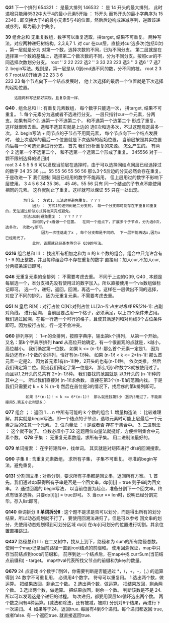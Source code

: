 **Q31** 下一个排列 
        654321 ： 是最大排列
        146532 ： 是 14  开头的最大排列， 此时递增只能用6532中大于4的最小元素5开始 ： 15开头
        而15开头的最小字典序为 15 2346 . 即交换大于4的最小元素5与4的位置，然后后边构成递减序列，逆置该递减序列，即为最小字典序。


**39**  组合总和  无重复数组，数字可以重复选取，拼target,  结果不可重复。
        两种写法，对应两种递归树结构。2,3,6,7
        1. 对 cur 在cur层，直接对cur选多次(包括0次) ，第一层就是分为 对第一个数，选择次数的不同，归为不同分支。 
                第二层就是在选择第一个数的基础上，选择第二个数次数的不同，分为不同分支。按照cur的不同选择次数划分分支。
                     root
       ''          2         22    222    选2
      '' 3  33     23       223            选3
     ''  3                                  选6
    ''7                                      选7
        2. begin写法。规则是，第一层是从 0到end选不同的数，分不同的枝。 
                    root
                 2   3   6   7   root从0开始选
              22  23   3   6     
             223  23
        每个节点向下一个结点发展时， 他上次选择的最后一个位置就是下次选择的起始位置。

        这题两种写法都好实现，且复杂度一样、

**Q40**  . 组合总和 II  :   有重复元素数组， 每个数字只能选一次， 拼target, 结果不可重复。
            1. 每个元素分为选或者不选进行分支。 一层只指针cur一个元素，分两支。如果有两个2. 选第一个不选第二个， 和不选第一个选第二个
                    形成了重复。 这样就很难去重。选和不选其实就是上边的 选0次和选多次，不过这题规定最多一次。
            2. begin写法 + 同节点的子节点不用同元素， 每个节点向下一个结点发展时， 他上次选择的最后一个位置就是下次选择的起始位置。
                    当前层按照其实位置向后每一个可选元素进行分支。
            首先 我们分析重复的来源。 怎么产生的。 有两个 2  选第一个不选第二个， 和不选第一个选第二个形成了重复。
            345556
            对于一颗不限制选择的递归树   
                         root
                3    4    5         5      5       6  可以发现当前层在选择时，由于可以选择同结点同层已经选择过的数字
        34  35 36 。。。55 55 56  55 56    56          那么3个5后边的分支必然会存在重复。 
        于是改进一下   我们限制 同层已经用的数字不能再用。 但上层用过的数字不影响下层使用。
                    3       4     5      6
                34 35 36， 45 46，55 56                  只有 同一个结点的子节点不能使用相同的元素。
                这样就防止了重复。这样就可以保证  55 只在一处出现。
            
            为什么 ： 方式1，无法这样避免重复。？？？
                因为 ： 方式1的递归树是二分支的， 每一个分支都可能存在不重复和重复的，无法通过相似方式剪枝来完成避免。
            方法1如何避免重复 ： ？？？？？
                将相同y个x看做一个位置。  在同一个结点下，扩展多个子节点，分为选0次，选多次， 次数<y即可。
                    因为一次性选走了x , 每个分支都是不同的， 下一层不能再选x,因为x已经用光了。
                此时，该题就已经基本等价于 Q39的写法。


**Q216**     组合总和 III ： 找出所有相加之和为 n 的 k 个数的组合。组合中只允许含有 1 - 9 的正整数，并且每种组合中不存在重复的数字
                直接用：加入cur,不加入cur,分两枝条递归即可。
                

        
**Q46**       无重复元素的全排列  ： 不需要考虑去重。
                        不同于上边的Q39, Q40 , 本题是每层选一个，本分支祖先没有使用过的数字加入。所以直接使用一个vis数组做标记即可。
                                选一个，递归，返回，回溯，再选一个。这样在一层做出不同的选择，对应了不同的排列。
                        因为无重复元素，不需要考虑去重。
                
        
              
**Q51**        N 皇后 
                R[N] : 对行占位  C[N]:对列占位   LL[2*n-1]:占主对角线   RR[2*N-1]: 占副对角线。
                进行回溯， 当前层要占用一个格子，必须满足，以上四个条件未占用。
                我们通过回溯，在每一行选一个可行的格子，且使其满足列和对角线3个占位条件即可。因为按行占位，行一定不会冲突。

**Q60**      排列序列 ：  1~n的全排列，按照字典序，输出第k个排列， 从第一个开始。
             又名：第k个字典序排列
  **hard**   从高位开始确定，有一个很直观的点就是，k越小，高位越小。
             我们确定第一位数。
             如果 k <= (n-1)!  :那么首个元素一定是1， 因为后边还有n-1个数的全排列，恰好有(n-1)!种。
             如果  (n-1)! < k <= 2*(n-1)!  那么首元素一定是2， 因为首元素1有(n-1)!种，2开头的也有(n-1)!种。
             依次类推。
             然后我们确定第二位。假设我们确定了第一位是3， 那么1到n种数字3就被使用过了。 而且以1,2开头的总共有 2*(n-1)!种。
             我们要找的范围就是 以3开头的 (n-1)!种的其中之一。 所以我们直接对 (n-1)!求余数， 直接在第3个(n-1)!的范围内找。
             于是我们只需要对 k = k % (n-1) 然后在首位是3的情况下，找后序的第k排列即可。

             如果 5*(n-1)! < k <= 6*(n-1)!  那么就是找第5小（因为3用过了，不能直接用5.第五小此时是6.）

 **Q77**     组合 ；：返回 1 ... n 中所有可能的 k 个数的组合
                1. 增量构造法 ： 比较难理解。其实就是begin写法。即一个结点的子节点，选取元素时可能上层最后一个元素之后的任意一个元素。
                2. 位向量法 ： i 是或者否  存在于集合中。
                3. 二进制法 ： 这个就不说了。 位数必须小于32
                这题用位向量法就挺好，方便控制集合中元素个数。
**Q78**      子集 ： 无重复元素数组，求所有子集。
                 用二进制法最好的。


**Q79**      单词搜索  ： 在字符矩阵中，找单词。
              其实就是对矩阵进行 dfs的回溯搜索。
              

**Q90**       子集 II : 含重复元素数组， 求所有子集， 子集不可重复。
                标准的begin写法，避免重复。



**Q131**     分割回文串 : 对串分割，要求所有子串都是回文串，返回所有方案。
             1. 首先，我们通过dp获得所有子串是否是一个回文串。dp[i][j] = true 则子串ij为回文串。
             2. 通过回溯的 begin写法， 以当前位置为起点，准备分割下一个回文串。终点有很多选择。只要dp[i][j] = true即可。
             3. 当cur == len时，说明已经分割完毕。存入list即可。

**Q140**     单词拆分 II 
        **单词拆分II**  : 这个题不是求是否可以划分，而是得出所有的划分结果，所以动态规划就不行了， 要使用回溯法递归了。但是可以参考
                        回文串的划分，先使用动态规划得到可划分区域 dp[i] 在dp[i]可划分的位置进行切割。其余位置直接跳过。
            

**Q437**     路径总和 III : 在二叉树中，找从上到下，路径和为 sum的所有路径总数。
                使用一个map记录当前路径一直到root结点的前缀和。 使用回溯保证，map中只存当前结点到root的前缀和。
                前序到达一个结点后，在map中找 currSum(当前结点前缀和) - target。 map中val代表所找父节点的前缀和为key的数量。
                
**Q679**     24 点游戏  4个数字(1到9)，你需要判断是否能通过 *，/，+，-，(，) 的运算得到 24
                数字不可重复用， 必须用4个数字。  符号可以重复用。 
             1.选出两个数，做运算。 把结果放回，剩余三个数。
             2.选出两个数，做运算。 把结果放回，剩余两个数。
             3.选出两个数，做运算。 把结果放回，剩余一个数。 判断该数是不是 24. 
             所以可以发现这是个递归的过程。 每次递归，都要用双层for循环选出两个数。  两个数之间有4种运算。(减法和除法，还有被减，被除)
             分别对6个结果，再进行下一次递归。
             4. 如果等于24，返回true. 每层有4到6个递归。每个递归都返回 true,或者false. 有一个返回true. 就直接返回true.



